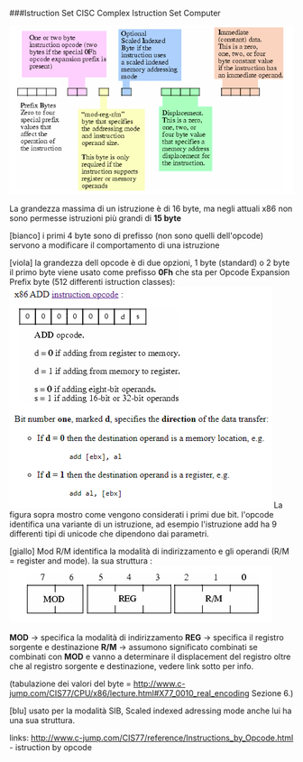 ###Istruction Set CISC Complex Istruction Set Computer


![istruction encoding](img/../image/IS.png)

La grandezza massima di un istruzione è di 16 byte, ma negli attuali x86 non sono permesse istruzioni più grandi di __15 byte__ 

[bianco] i primi 4 byte sono di prefisso (non sono quelli dell'opcode) servono a modificare il comportamento di una istruzione 

[viola] la grandezza dell opcode è di due opzioni, 1 byte (standard) o 2 byte il primo byte viene usato come prefisso __0Fh__ che sta per Opcode Expansion Prefix byte (512 differenti istruction classes):
![structure of istruction](/image/opcodestr.png)
La figura sopra mostro come vengono considerati i primi due bit.
l'opcode identifica una variante di un istruzione, ad esempio l'istruzione add ha 9 differenti tipi di unicode che dipendono dai parametri.

[giallo] Mod R/M identifica la modalità di indirizzamento e gli operandi (R/M = register and mode).
la sua struttura :
![R/M MOD REG](/image/RM.png)

__MOD__ -> specifica la modalità di indirizzamento
__REG__ -> specifica il registro sorgente e destinazione 
__R/M__ -> assumono significato combinati se combinati con __MOD__ e vanno a determinare il displacement del registro oltre che al registro sorgente e destinazione, vedere link sotto per info.

(tabulazione dei valori del byte = http://www.c-jump.com/CIS77/CPU/x86/lecture.html#X77_0010_real_encoding  Sezione 6.)



[blu] usato per la modalità SIB, Scaled indexed adressing mode anche lui ha una sua struttura.


















links:
http://www.c-jump.com/CIS77/reference/Instructions_by_Opcode.html - istruction by opcode